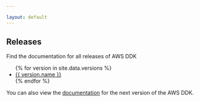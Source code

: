 ```yaml
---

layout: default
---
```

## Releases
Find the documentation for all releases of AWS DDK
<ul>
{% for version in site.data.versions %}
  <li>
    <a href="aws-ddk/release/{{ version.root }}/index">
      {{ version.name }}
    </a>
  </li>
{% endfor %}
</ul>

You can also view the [documentation](aws-ddk/release/next/index) for the next version of the AWS DDK.